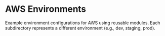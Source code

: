 # AWS Environments

Example environment configurations for AWS using reusable modules. Each subdirectory represents a different environment (e.g., dev, staging, prod). 